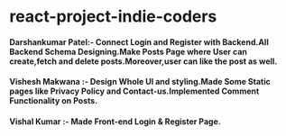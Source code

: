 # react-project-indie-coders

#### Darshankumar Patel:- Connect Login and Register with Backend.All Backend Schema Designing.Make Posts Page where User can create,fetch and delete posts.Moreover,user can like the post as well.

#### Vishesh Makwana :- Design Whole UI and styling.Made Some Static pages like Privacy Policy and Contact-us.Implemented Comment Functionality on Posts.

#### Vishal Kumar :- Made Front-end Login & Register Page.

